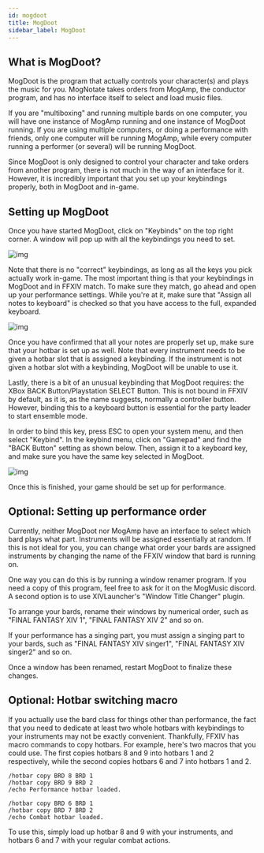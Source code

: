 ```yaml
---
id: mogdoot
title: MogDoot
sidebar_label: MogDoot
---
```



## What is MogDoot?

MogDoot is the program that actually controls your character(s) and plays the music for you. MogNotate takes orders from MogAmp, the conductor program, and has no interface itself to select and load music files. 

If you are "multiboxing" and running multiple bards on one computer, you will have one instance of MogAmp running and one instance of MogDoot running. If you are using multiple computers, or doing a performance with friends, only one computer will be running MogAmp, while every computer running a performer (or several) will be running MogDoot. 

Since MogDoot is only designed to control your character and take orders from another program, there is not much in the way of an interface for it. However, it is incredibly important that you set up your keybindings properly, both in MogDoot and in-game. 

## Setting up MogDoot

Once you have started MogDoot, click on "Keybinds" on the top right corner. A window will pop up with all the keybindings you need to set. 

![img](/img/mogdoot-keyboard-setup.png)

Note that there is no "correct" keybindings, as long as all the keys you pick actually work in-game. The most important thing is that your keybindings in MogDoot and in FFXIV match. To make sure they match, go ahead and open up your performance settings. While you're at it, make sure that "Assign all notes to keyboard" is checked so that you have access to the full, expanded keyboard. 

![img](/img/in-game-settings.png)

Once you have confirmed that all your notes are properly set up, make sure that your hotbar is set up as well. Note that every instrument needs to be given a hotbar slot that is assigned a keybinding. If the instrument is not given a hotbar slot with a keybinding, MogDoot will be unable to use it. 

Lastly, there is a bit of an unusual keybinding that MogDoot requires: the XBox BACK Button/Playstation SELECT Button. This is not bound in FFXIV by default, as it is, as the name suggests, normally a controller button. However, binding this to a keyboard button is essential for the party leader to start ensemble mode. 

In order to bind this key, press ESC to open your system menu, and then select "Keybind". In the keybind menu, click on "Gamepad" and find the "BACK Button" setting as shown below. Then, assign it to a keyboard key, and make sure you have the same key selected in MogDoot.

![img](/img/select-button-keybind.png)

Once this is finished, your game should be set up for performance. 

## Optional: Setting up performance order

Currently, neither MogDoot nor MogAmp have an interface to select which bard plays what part. Instruments will be assigned essentially at random. If this is not ideal for you, you can change what order your bards are assigned instruments by changing the name of the FFXIV window that bard is running on. 

One way you can do this is by running a window renamer program. If you need a copy of this program, feel free to ask for it on the MogMusic discord. A second option is to use XIVLauncher's "Window Title Changer" plugin. 

To arrange your bards, rename their windows by numerical order, such as "FINAL FANTASY XIV 1", "FINAL FANTASY XIV 2" and so on. 

If your performance has a singing part, you must assign a singing part to your bards, such as "FINAL FANTASY XIV singer1", "FINAL FANTASY XIV singer2" and so on.

Once a window has been renamed, restart MogDoot to finalize these changes. 

## Optional: Hotbar switching macro

If you actually use the bard class for things other than performance, the fact that you need to dedicate at least two whole hotbars with keybindings to your instruments may not be exactly convenient. Thankfully, FFXIV has macro commands to copy hotbars. For example, here's two macros that you could use. The first copies hotbars 8 and 9 into hotbars 1 and 2 respectively, while the second copies hotbars 6 and 7 into hotbars 1 and 2. 

```
/hotbar copy BRD 8 BRD 1
/hotbar copy BRD 9 BRD 2
/echo Performance hotbar loaded.
```

```
/hotbar copy BRD 6 BRD 1
/hotbar copy BRD 7 BRD 2
/echo Combat hotbar loaded.
```

To use this, simply load up hotbar 8 and 9 with your instruments, and hotbars 6 and 7 with your regular combat actions. 
